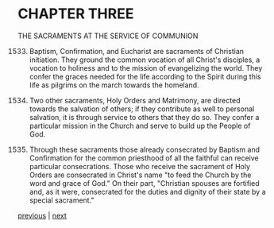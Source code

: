 # CHAPTER THREE

THE SACRAMENTS AT THE SERVICE OF COMMUNION

1533. Baptism, Confirmation, and Eucharist are sacraments of Christian initiation. They ground the common vocation of all Christ's disciples, a vocation to holiness and to the mission of evangelizing the world. They confer the graces needed for the life according to the Spirit during this life as pilgrims on the march towards the homeland.

1534. Two other sacraments, Holy Orders and Matrimony, are directed towards the salvation of others; if they contribute as well to personal salvation, it is through service to others that they do so. They confer a particular mission in the Church and serve to build up the People of God.

1535. Through these sacraments those already consecrated by Baptism and Confirmation for the common priesthood of all the faithful can receive particular consecrations. Those who receive the sacrament of Holy Orders are consecrated in Christ's name "to feed the Church by the word and grace of God." On their part, "Christian spouses are fortified and, as it were, consecrated for the duties and dignity of their state by a special sacrament."

[previous](https://github.com/Tenari/non-fiction/blob/master/catechism/__P4P.md) | [next](https://github.com/Tenari/non-fiction/blob/master/catechism/__P4R.md)